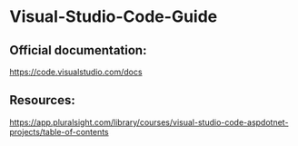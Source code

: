 # Visual-Studio-Code-Guide

## Official documentation:
https://code.visualstudio.com/docs

## Resources:
https://app.pluralsight.com/library/courses/visual-studio-code-aspdotnet-projects/table-of-contents
